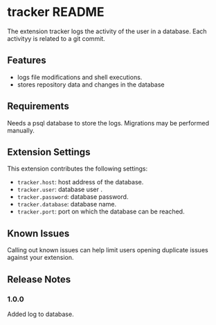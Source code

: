 # tracker README

The extension tracker logs the activity of the user in a database. Each activityy is related to a git commit.

## Features

* logs file modifications and shell executions.
* stores repository data and changes in the database 

## Requirements

Needs a psql database to store the logs. Migrations may be performed manually.

## Extension Settings

This extension contributes the following settings:

* `tracker.host`: host address of the database.
* `tracker.user`: database user .
* `tracker.password`: database password.
* `tracker.database`: database name.
* `tracker.port`: port on which the database can be reached.


## Known Issues

Calling out known issues can help limit users opening duplicate issues against your extension.

## Release Notes

### 1.0.0

Added log to database.


